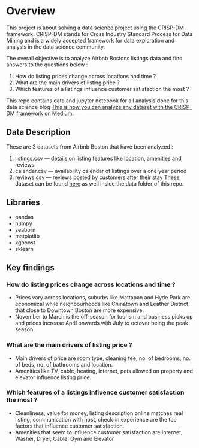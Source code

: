 <h1>Overview</h1>

This project is about solving a data science project using the CRISP-DM framework. CRISP-DM stands for Cross Industry Standard Process for Data Mining and is a widely accepted framework for data exploration and analysis in the data science community.

The overall objective is to analyze Airbnb Bostons listings data and find answers to the questions below :
  1. How do listing prices change across locations and time ?
  2. What are the main drivers of listing price ?
  3. Which features of a listings influence customer satisfaction the most ?

This repo contains data and jupyter notebook for all analysis done for this data science blog [This is how you can analyze any dataset with the CRISP-DM framework](https://medium.com/@gangulym23/this-is-how-you-can-analyze-any-dataset-with-the-crisp-dm-framework-cc9353f4dabe) on Medium.

<h2>Data Description</h2>

These are 3 datasets from Airbnb Boston that have been analyzed :
1. listings.csv — details on listing features like location, amenities and reviews
2. calendar.csv — availability calendar of listings over a one year period
3. reviews.csv — reviews posted by customers after their stay
These dataset can be found [here](http://insideairbnb.com/get-the-data.html) as well inside the data folder of this repo.

<h2>Libraries</h2>

* pandas
* numpy
* seaborn
* matplotlib
* xgboost
* sklearn

<h2>Key findings</h2>

<h3>How do listing prices change across locations and time ?</h3>

* Prices vary across locations, suburbs like Mattapan and Hyde Park are economical while neighbourhoods like Chinatown and Leather District that close to Downtown Boston are more expensive.
* November to March is the off-season for tourism and business picks up and prices increase April onwards with July to octover being the peak season. 

<h3> What are the main drivers of listing price ?</h3>

* Main drivers of price are room type, cleaning fee, no. of bedrooms, no. of beds, no. of bathrooms and location.
* Amenities like TV, cable, heating, internet, pets allowed on property and elevator influence listing price.

<h3> Which features of a listings influence customer satisfaction the most ?</h3>
  
* Cleanliness, value for money, listing description online matches real listing, communication with host, check-in experience are the top factors that influence customer satisfaction.
* Amenities that seem to influence customer satisfaction are Internet, Washer, Dryer, Cable, Gym and Elevator



